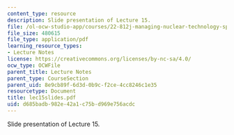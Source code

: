 ```yaml
---
content_type: resource
description: Slide presentation of Lecture 15.
file: /ol-ocw-studio-app/courses/22-812j-managing-nuclear-technology-spring-2004/d685badb982e42a1c75bd969e756acdc_lec15slides.pdf
file_size: 480615
file_type: application/pdf
learning_resource_types:
- Lecture Notes
license: https://creativecommons.org/licenses/by-nc-sa/4.0/
ocw_type: OCWFile
parent_title: Lecture Notes
parent_type: CourseSection
parent_uid: 8e9cb89f-6d3d-0b9c-f2ce-4cc8246c1e35
resourcetype: Document
title: lec15slides.pdf
uid: d685badb-982e-42a1-c75b-d969e756acdc
---
```

Slide presentation of Lecture 15.